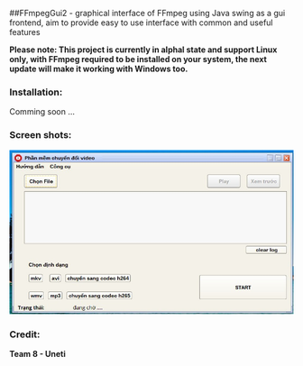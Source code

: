 ##FFmpegGui2 - graphical interface of FFmpeg using Java swing as a gui frontend, aim to provide easy to use interface with common and useful features





__Please note: This project is currently in alphal state and support Linux only, with FFmpeg required to be installed on your system, the next update will make it working with Windows too.__


### Installation:

Comming soon ...

### Screen shots:

![1](screenshots/1.jpg)

### Credit:

__Team 8 - Uneti__